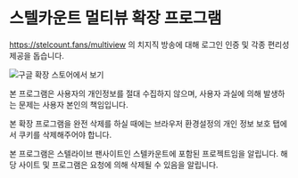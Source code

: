 # 스텔카운트 멀티뷰 확장 프로그램

https://stelcount.fans/multiview 의 치지직 방송에 대해 로그인 인증 및 각종 편리성 제공을 돕습니다.

![구글 확장 스토어에서 보기](https://chromewebstore.google.com/detail/stelcount-multiview-exten/aldeieecngphbbepbpljdafgibcfmima)

본 프로그램은 사용자의 개인정보를 절대 수집하지 않으며, 사용자 과실에 의해 발생하는 문제는 사용자 본인의 책임입니다.

본 확장 프로그램을 완전 삭제를 하실 때에는 브라우저 환경설정의 개인 정보 보호 탭에서 쿠키를 삭제해주어야 합니다.

본 프로그램은 스텔라이브 팬사이트인 스텔카운트에 포함된 프로젝트임을 알립니다. 해당 사이트 및 프로그램은 요청에 의해 삭제될 수 있음을 알립니다.
